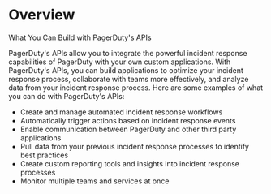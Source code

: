 # Overview

What You Can Build with PagerDuty's APIs

PagerDuty's APIs allow you to integrate the powerful incident response capabilities of PagerDuty with your own custom applications. With PagerDuty's APIs, you can build applications to optimize your incident response process, collaborate with teams more effectively, and analyze data from your incident response process. Here are some examples of what you can do with PagerDuty's APIs:

- Create and manage automated incident response workflows
- Automatically trigger actions based on incident response events
- Enable communication between PagerDuty and other third party applications
- Pull data from your previous incident response processes to identify best practices
- Create custom reporting tools and insights into incident response processes
- Monitor multiple teams and services at once
